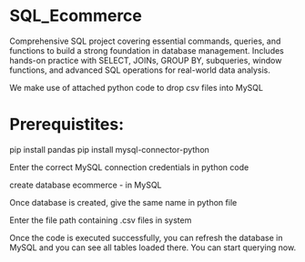 # SQL_Ecommerce
Comprehensive SQL project covering essential commands, queries, and functions to build a strong foundation in database management. Includes hands-on practice with SELECT, JOINs, GROUP BY, subqueries, window functions, and advanced SQL operations for real-world data analysis.

We make use of attached python code to drop csv files into MySQL

# Prerequistites:

pip install pandas
pip install mysql-connector-python

Enter the correct MySQL connection credentials in python code

create database ecommerce - in MySQL

Once database is created, give the same name in python file

Enter the file path containing .csv files in system

Once the code is executed successfully, you can refresh the database in MySQL and you can see all tables loaded there. You can start querying now.


